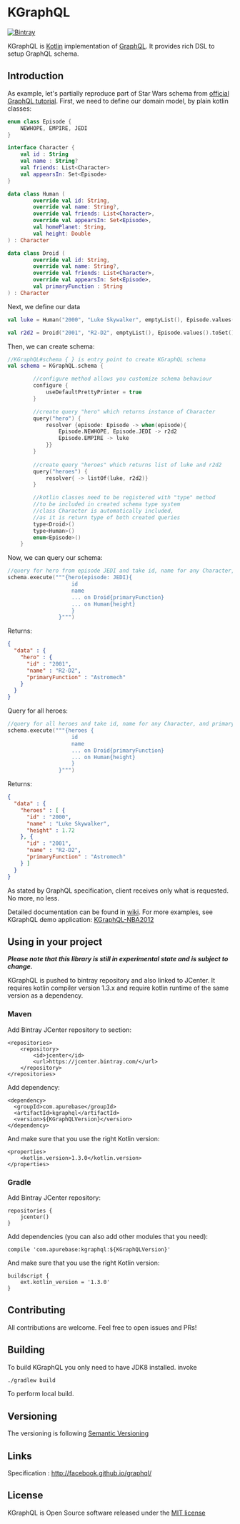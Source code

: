 # KGraphQL
[![Bintray](https://api.bintray.com/packages/apurebase/apurebase/kgraphql/images/download.svg)](https://bintray.com/apurebase/apurebase/kgraphql)

KGraphQL is [Kotlin](https://kotlinlang.org/) implementation of [GraphQL](http://graphql.org/). It provides rich DSL to setup GraphQL schema. 

## Introduction

As example, let's partially reproduce part of Star Wars schema from [official GraphQL tutorial](http://graphql.org/learn/queries/). First, we need to define our domain model, by plain kotlin classes: 

```kotlin
enum class Episode {
    NEWHOPE, EMPIRE, JEDI
}

interface Character {
    val id : String
    val name : String?
    val friends: List<Character>
    val appearsIn: Set<Episode>
}

data class Human (
        override val id: String,
        override val name: String?,
        override val friends: List<Character>,
        override val appearsIn: Set<Episode>,
        val homePlanet: String,
        val height: Double
) : Character

data class Droid (
        override val id: String,
        override val name: String?,
        override val friends: List<Character>,
        override val appearsIn: Set<Episode>,
        val primaryFunction : String
) : Character
```
Next, we define our data 
``` kotlin
val luke = Human("2000", "Luke Skywalker", emptyList(), Episode.values().toSet(), "Tatooine", 1.72)

val r2d2 = Droid("2001", "R2-D2", emptyList(), Episode.values().toSet(), "Astromech")
```

Then, we can create schema:

``` kotlin
//KGraphQL#schema { } is entry point to create KGraphQL schema
val schema = KGraphQL.schema {

        //configure method allows you customize schema behaviour
        configure {
            useDefaultPrettyPrinter = true
        }

        //create query "hero" which returns instance of Character
        query("hero") {
            resolver {episode: Episode -> when(episode){
                Episode.NEWHOPE, Episode.JEDI -> r2d2
                Episode.EMPIRE -> luke
            }}
        }
    
        //create query "heroes" which returns list of luke and r2d2
        query("heroes") {
            resolver{ -> listOf(luke, r2d2)}
        }

        //kotlin classes need to be registered with "type" method 
        //to be included in created schema type system
        //class Character is automatically included, 
        //as it is return type of both created queries  
        type<Droid>()
        type<Human>()
        enum<Episode>()
    }
```
Now, we can query our schema:
```kotlin
//query for hero from episode JEDI and take id, name for any Character, and primaryFunction for Droid or height for Human
schema.execute("""{hero(episode: JEDI){
                    id
                    name 
                    ... on Droid{primaryFunction} 
                    ... on Human{height}
                    }
                }""")
```
Returns:
```json
{
  "data" : {
    "hero" : {
      "id" : "2001",
      "name" : "R2-D2",
      "primaryFunction" : "Astromech"
    }
  }
}
```
Query for all heroes:
```kotlin
//query for all heroes and take id, name for any Character, and primaryFunction for Droid or height for Human
schema.execute("""{heroes {
                    id 
                    name 
                    ... on Droid{primaryFunction} 
                    ... on Human{height}
                    }
                }""")
```
Returns:
```json
{
  "data" : {
    "heroes" : [ {
      "id" : "2000",
      "name" : "Luke Skywalker",
      "height" : 1.72
    }, {
      "id" : "2001",
      "name" : "R2-D2",
      "primaryFunction" : "Astromech"
    } ]
  }
}
```
As stated by GraphQL specification, client receives only what is requested. No more, no less.

Detailed documentation can be found in [wiki](https://github.com/pgutkowski/KGraphQL/wiki). For more examples, see KGraphQL demo application: [KGraphQL-NBA2012](https://github.com/pgutkowski/KGraphQL-NBA2012)

## Using in your project
**_Please note that this library is still in experimental state and is subject to change._**

KGraphQL is pushed to bintray repository and also linked to JCenter. It requires kotlin compiler version 1.3.x and require kotlin runtime of the same version as a dependency.

### Maven

Add Bintray JCenter repository to <repositories> section:

```
<repositories>
    <repository>
        <id>jcenter</id>
        <url>https://jcenter.bintray.com/</url>
    </repository>
</repositories>
```

Add dependency:

```
<dependency>
  <groupId>com.apurebase</groupId>
  <artifactId>kgraphql</artifactId>
  <version>${KGraphQLVersion}</version>
</dependency>
```

And make sure that you use the right Kotlin version:

```
<properties>
    <kotlin.version>1.3.0</kotlin.version>
</properties>
```

### Gradle

Add Bintray JCenter repository:

```
repositories {
    jcenter()
}
```

Add dependencies (you can also add other modules that you need):

```
compile 'com.apurebase:kgraphql:${KGraphQLVersion}'
```

And make sure that you use the right Kotlin version:

```
buildscript {
    ext.kotlin_version = '1.3.0'
}
```

## Contributing

All contributions are welcome. Feel free to open issues and PRs!

## Building

To build KGraphQL you only need to have JDK8 installed. invoke

``` bash
./gradlew build
```
To perform local build.

## Versioning

The versioning is following [Semantic Versioning](http://semver.org/)

## Links 

Specification : http://facebook.github.io/graphql/

## License

KGraphQL is Open Source software released under the [MIT license](https://opensource.org/licenses/MIT)
